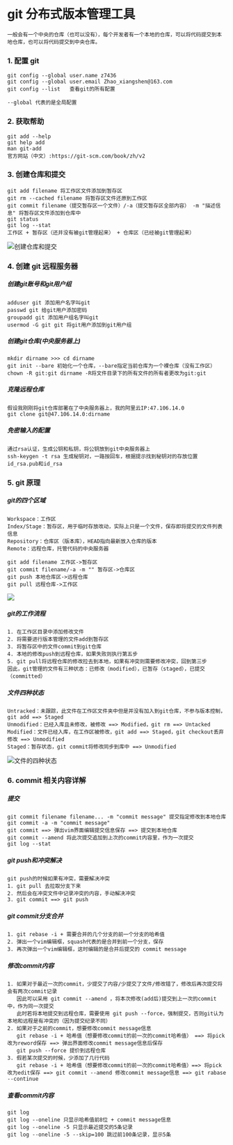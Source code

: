 # git 分布式版本管理工具

```一般会有一个中央的仓库（也可以没有），每个开发者有一个本地的仓库，可以将代码提交到本地仓库，也可以将代码提交到中央仓库。
一般会有一个中央的仓库（也可以没有），每个开发者有一个本地的仓库，可以将代码提交到本地仓库，也可以将代码提交到中央仓库。
```

### 1. 配置 git

```git
git config --global user.name z7436
git config --global user.email Zhao_xiangshen@163.com
git config --list	查看git的所有配置

--global 代表的是全局配置
```

### 2. 获取帮助

```git
git add --help
git help add
man git-add
官方网站（中文）:https://git-scm.com/book/zh/v2
```

### 3. 创建仓库和提交

```git
git add filename 将工作区文件添加到暂存区
git rm --cached filename 将暂存区文件还原到工作区
git commit filename（提交暂存区一个文件）/-a（提交暂存区全部内容） -m "描述信息" 将暂存区文件添加到仓库中
git status
git log --stat
工作区 + 暂存区（还并没有被git管理起来） + 仓库区（已经被git管理起来）
```

![创建仓库和提交](F:\BIT\github\-\mspaint\创建仓库和提交.png)

### 4. 创建 git 远程服务器

##### 创建git账号和git用户组

```git
adduser git 添加用户名字叫git
passwd git 给git用户添加密码
groupadd git 添加用户组名字叫git
usermod -G git git 将git用户添加到git用户组
```

##### 创建git仓库(中央服务器上)

```git
mkdir dirname >>> cd dirname
git init --bare 初始化一个仓库，--bare指定当前仓库为一个裸仓库（没有工作区）
chown -R git:git dirname -R将文件目录下的所有文件的所有者更改为git:git
```

##### 克隆远程仓库

```git
假设我刚刚将git仓库部署在了中央服务器上，我的阿里云IP:47.106.14.0
git clone git@47.106.14.0:dirname
```

##### 免密输入的配置

```git
通过rsa认证，生成公钥和私钥，将公钥放到git中央服务器上
ssh-keygen -t rsa 生成秘钥对，一路按回车，根据提示找到秘钥对的存放位置id_rsa.pub和id_rsa
```

### 5. git 原理

##### git的四个区域

```git
Workspace：工作区
Index/Stage：暂存区，用于临时存放改动，实际上只是一个文件，保存即将提交的文件列表信息
Repository：仓库区（版本库），HEAD指向最新放入仓库的版本
Remote：远程仓库，托管代码的中央服务器

git add filename 工作区->暂存区
git commit filename/-a -m "" 暂存区->仓库区
git push 本地仓库区->远程仓库
git pull 远程仓库->工作区
```

![](F:\BIT\github\-\mspaint\四个区域.png)

##### git的工作流程

```git
1. 在工作区目录中添加修改文件
2. 将需要进行版本管理的文件add到暂存区
3. 将暂存区中的文件commit到git仓库
4. 本地的修改push到远程仓库，如果失败则执行第五步
5. git pull将远程仓库的修改拉去到本地，如果有冲突则需要修改冲突，回到第三步
因此，git管理的文件有三种状态：已修改（modified），已暂存（staged），已提交（committed）
```

##### 文件四种状态

```
Untracked：未跟踪，此文件在工作区文件夹中但是并没有加入到git仓库，不参与版本控制，git add ==> Staged
Unmodified：已经入库且未修改，被修改 ==> Modified，git rm ==> Untacked
Modified：文件已经入库，在工作区被修改，git add ==> Staged，git checkout丢弃修改 ==> Unmodified
Staged：暂存状态，git commit将修改同步到库中 ==> Unmodified
```

![文件的四种状态](F:\BIT\github\-\mspaint\文件的四种状态.png)

### 6. commit 相关内容详解

##### 提交

```git
git commit filename filename... -m "commit message" 提交指定修改到本地仓库
git commit -a -m "commit message"
git commit ==> 弹出vim界面编辑提交信息保存 ==> 提交到本地仓库
git commit --amend 将此次提交追加到上次的commit内容里，作为一次提交
git log --stat
```

##### git push和冲突解决

```git
git push的时候如果有冲突，需要解决冲突
1. git pull 去拉取分支下来
2. 然后会在冲突文件中记录冲突的内容，手动解决冲突
3. git commit ==> git push
```

##### git commit分支合并

```git
1. git rebase -i + 需要合并的几个分支的前一个分支的哈希值
2. 弹出一个vim编辑框，squash代表的是合并到前一个分支，保存
3. 再次弹出一个vim编辑框，这时编辑的是合并后提交的 commit message
```

##### 修改commit内容

```git
1. 如果对于最近一次的commit，少提交了内容/少提交了文件/修改错了，修改后再次提交将会有两次commit记录
   因此可以采用 git commit --amend ，将本次修改(add后)提交到上一次的commit中，作为同一次提交
   此时若将本地提交到远程仓库，需要使用 git push --force，强制提交，否则git认为本地和远程是有冲突的（因为提交纪录不同）
2. 如果对于之前的commit，想要修改commit message信息
   git rebase -i + 哈希值（想要修改commit的前一次的commit哈希值） ==> 将pick改为reword保存 ==> 弹出界面修改commit message信息后保存
   git push --force 提价到远程仓库
3. 假若某次提交的时候，少添加了几行代码
   git rebase -i + 哈希值（想要修改commit的前一次的commit哈希值）==> 将pick改为edit保存 ==> git commit --amend 修改commit message信息 ==> git rabase --continue
```

##### 查看commit内容

```
git log
git log --oneline 只显示哈希值前8位 + commit message信息
git log --oneline -5 只显示最近提交的5条记录
git log --oneline -5 --skip=100 跳过前100条记录，显示5条
```

